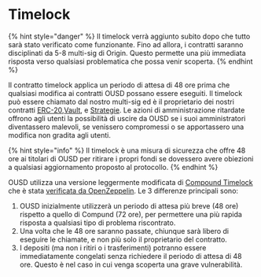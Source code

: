# Timelock

{% hint style="danger" %}
Il timelock verrà aggiunto subito dopo che tutto sarà stato verificato come funzionante. Fino ad allora, i contratti saranno disciplinati da 5-8 multi-sig di Origin. Questo permette una più immediata risposta verso qualsiasi problematica che possa venir scoperta.
{% endhint %}

Il contratto timelock applica un periodo di attesa di 48 ore prima che qualsiasi modifica ai contratti OUSD possano essere eseguiti. Il timelock può essere chiamato dal nostro multi-sig ed è il proprietario dei nostri contratti [ERC-20](erc-20.md),[Vault](vault.md), e [Strategie](strategies.md). Le azioni di amministrazione ritardate offrono agli utenti la possibilità di uscire da OUSD se i suoi amministratori diventassero malevoli, se venissero compromessi o se apportassero una modifica non gradita agli utenti.

{% hint style="info" %}
Il timelock è una misura di sicurezza che offre 48 ore ai titolari di OUSD per ritirare i propri fondi se dovessero avere obiezioni a qualsiasi aggiornamento proposto al protocollo.
{% endhint %}

OUSD utilizza una versione leggermente modificata di [Compound Timelock](https://compound.finance/docs/governance) che è stata [verificata da OpenZeppelin](https://blog.openzeppelin.com/compound-finance-patch-audit/). Le 3 differenze principali sono:

1. OUSD inizialmente utilizzerà un periodo di attesa più breve \(48 ore\) rispetto a quello di Compund \(72 ore\), per permettere una più rapida risposta a qualsiasi tipo di problema riscontrato.
2. Una volta che le 48 ore saranno passate, chiunque sarà libero di eseguire le chiamate, e non più solo il proprietario del contratto.
3. I depositi \(ma non i ritiri o i trasferimenti\) potranno essere immediatamente congelati senza richiedere il periodo di attesa di 48 ore. Questo è nel caso in cui venga scoperta una grave vulnerabilità.





